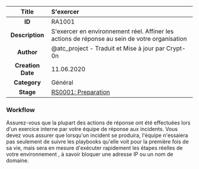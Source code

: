 | Title                       | S'exercer         |
|:---------------------------:|:--------------------|
| **ID**                      | RA1001            |
| **Description**             |S'exercer en environnement réel. Affiner les actions de réponse au sein de votre organisation   |
| **Author**                  |@atc_project - Traduit et Mise à jour par Crypt-0n        |
| **Creation Date**           | 11.06.2020 |
| **Category**                | Général      |
| **Stage**                   |[RS0001: Preparation](../Response_Stages/RS0001.md)| 

### Workflow

Assurez-vous que la plupart des actions de réponse ont été effectuées lors d'un exercice interne par votre équipe de réponse aux incidents.
Vous devez vous assurer que lorsqu'un incident se produira, l'équipe n'essaiera pas seulement de suivre les playbooks qu'elle voit pour la première fois de sa vie, mais sera en mesure d'exécuter rapidement les étapes réelles de votre environnement , à savoir bloquer une adresse IP ou un nom de domaine.
